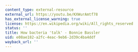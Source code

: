 ```yaml
---
content_type: external-resource
external_url: https://youtu.be/KXWurAmtf78
has_external_license_warning: true
license: https://en.wikipedia.org/wiki/All_rights_reserved
status: ''
title: How bacteria 'talk' - Bonnie Bassler
uid: e08ae182-a2fc-4eac-9eb6-2d39c4ba4ddf
wayback_url: ''
---
```

